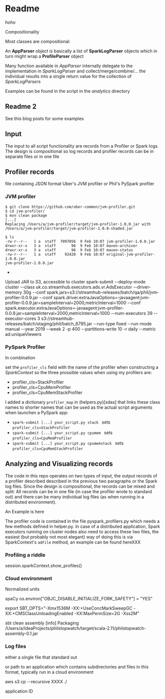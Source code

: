 # Readme
*hoho*


Compositionality

Most classes are compositional:

An **AppParser** object is basically a list of **SparkLogParser** objects which in turn might wrap a **ProfileParser** object


Many function available in *AppParser* internally delegate to the implementation in *SparkLogParser* and collect/merge/combine/... the individual results into a single return value for the collection of *SparkLogParser*s

Examples can be found in the script in the *analytics* directory



## Readme 2

See this blog posts for some examples


## Input
The input to all script functionality are records from a Profiler or Spark logs. The design is compositional so log records and profiler records can be in separate files or in one file

## Profiler records
file containing JSON format
Uber's JVM profiler or Phil's PySpark profiler

### JVM profiler


```terminal
$ git clone https://github.com/uber-common/jvm-profiler.git
$ cd jvm-profiler/
$ mvn clean package
[...]
Replacing /Users/a/jvm-profiler/target/jvm-profiler-1.0.0.jar with /Users/a/jvm-profiler/target/jvm-profiler-1.0.0-shaded.jar

$ ls
-rw-r--r--   1 a  staff  7097056  9 Feb 10:07 jvm-profiler-1.0.0.jar
drwxr-xr-x   3 a  staff       96  9 Feb 10:07 maven-archiver
drwxr-xr-x   3 a  staff       96  9 Feb 10:07 maven-status
-rw-r--r--   1 a  staff    92420  9 Feb 10:07 original-jvm-profiler-1.0.0.jar
jvm-profiler-1.0.0.jar

```




* 
Upload JAR to S3, accessible to cluster
spark-submit --deploy-mode cluster --class uk.co.streamhub.executors.ads.vr.AdsExecutor --driver-memory 30g --conf spark.jars=s3://streamhub-releases/batch/qa/phil/jvm-profiler-0.0.9.jar --conf spark.driver.extraJavaOptions=-javaagent:jvm-profiler-0.0.9.jar=sampleInterval=2000,metricInterval=1000 --conf spark.executor.extraJavaOptions=-javaagent:jvm-profiler-0.0.9.jar=sampleInterval=2000,metricInterval=1000 --num-executors 39 --executor-cores 3 s3://streamhub-releases/batch/staging/phil/batch_6795.jar --run-type fixed --run-mode manual --year 2019 --week 2 -p 400 --partitions-write 10 -r daily --metric ad:uniqueViewers


### PySpark Profiler

In combination 


set the `profiler_cls` field with the name of the profiler when constructing a *SparkContext* so
the three prossible values when using my profilers are:
* profiler_cls=StackProfiler
* profiler_cls=CpuMemProfiler
* profiler_cls=CpuMemStackProfiler


I added a dictionary `profiler_map` in (helpers.py)[sdas] that links these class names to shorter names that can be used as the actual script arguments when launchen a PySpark app:
* `spark-submit [...] your_script.py stack ` sets `profiler_cls=StackProfiler`
* `spark-submit [...] your_script.py cpumem ` sets `profiler_cls=CpuMemProfiler`
* `spark-submit [...] your_script.py cpumemstack ` sets `profiler_cls=CpuMemStackProfiler`





## Analyzing and Visualizing records

The code in this repo operates on two types of input, the output records of a profiler described described in the previous two paragraphs or the Spark log files. Since the design is compositional, the records can be mixed and split: All records can be in one file (in case the profiler wrote to standard out) and there can be many individual log files (as when running in a distributed environment).





An Example is here

The profiler code is contained in the file pyspark_profilers.py which needs a few methods defined in helper.py. In case of a distributed application, Spark executors running on cluster nodes 
also need to access these two files, the easiest (but probably not most elegant) way of doing this is via SparkContext's `adFile` method, an example can be found hereXXX


### Profiling a riddle


session.sparkContext.show_profiles()

### Cloud environment




Normalized units


spaCy
os.environ["OBJC_DISABLE_INITIALIZE_FORK_SAFETY"] = "YES"




export SBT_OPTS="-Xmx1536M -XX:+UseConcMarkSweepGC -XX:+CMSClassUnloadingEnabled -XX:MaxPermSize=2G -Xss2M"

sbt clean assembly
[info] Packaging /Users/a/IdeaProjects/philstopwatch/target/scala-2.11/philstopwatch-assembly-0.1.jar






### Log files
either a single file that standard out

or path to an application which contains subdirectories and files in this format, typically run in a cloud environment

aws s3 cp --recursive XXXX ./

application ID 